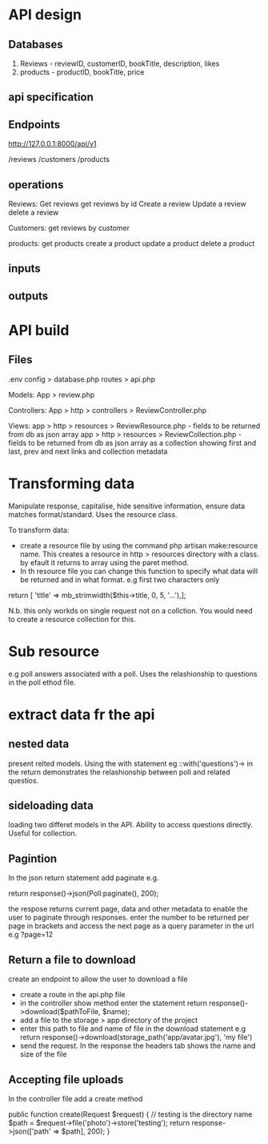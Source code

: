 API design
=========

Databases 
----------
1. Reviews - reviewID, customerID, bookTitle, description, likes
2. products - productID, bookTitle, price

api specification
------------------

Endpoints
---------

http://127.0.0.1:8000/api/v1

/reviews
/customers
/products

operations
-------------
Reviews:
Get reviews
get reviews by id
Create a review
Update a review
delete a review

Customers:
get reviews by customer

products:
get products
create a product
update a product
delete a product

inputs
-------

outputs
--------

API build
==========
Files
-----
.env
config > database.php
routes > api.php

Models:
App > review.php

Controllers:
App > http > controllers > ReviewController.php

Views:
app > http > resources > ReviewResource.php - fields to be returned from db as json array
app > http > resources > ReviewCollection.php - fields to be returned from db as json array as a collection showing first and last, prev and next links 
and collection metadata

Transforming data
======================

Manipulate response, capitalise, hide sensitive information, ensure data matches format/standard.  Uses the resource class.

To transform data:
- create a resource file by using the command php artisan make:resource name. This creates a resource in http > resources directory with a class.
by efault it returns to array using the paret method.
- In th resource file you can change this function to specify what data will be returned and in what format. e.g first two characters only

return [ 'title' => mb_strimwidth($this->title, 0, 5, '...'),];

N.b. this only workds on single request not on a collction.  You would need to create a resource collection for this.

Sub resource
=============

e.g poll answers associated with a poll. Uses the relashionship to questions in the poll ethod file.

extract data fr the api
=======================

nested data
-----------
present relted models. Using the with statement eg ::with('questions')-> in the return demonstrates the relashionship between poll and related questios.

sideloading data
----------------
loading two differet models in the API. Ability to access questions directly. Useful for collection.

Pagintion
----------
In the json return statement add paginate e.g.

return response()->json(Poll:paginate(), 200);

the respose returns current page, data and other metadata to enable the user to paginate through responses. enter the number to be returned per page in brackets and access the next page as a query parameter in the url e.g ?page=12

Return a file to download
--------------------------
create an endpoint to allow the user to download a file

- create a route in the api.php file
- in the controller show method enter the statement return response()->download($pathToFile, $name);
- add a file to the storage > app directory of the project
- enter this path to file and name of file in the download statement e.g return response()->download(storage_path('app/avatar.jpg'), 'my file')
- send the request.  In the response the headers tab shows the name and size of the file

Accepting file uploads
-----------------------

In the controller file add a create method

public function create(Request $request) {
// testing is the directory name
$path = $request->file('photo')->store('testing');
return response->json(['path' => $path], 200);
}
